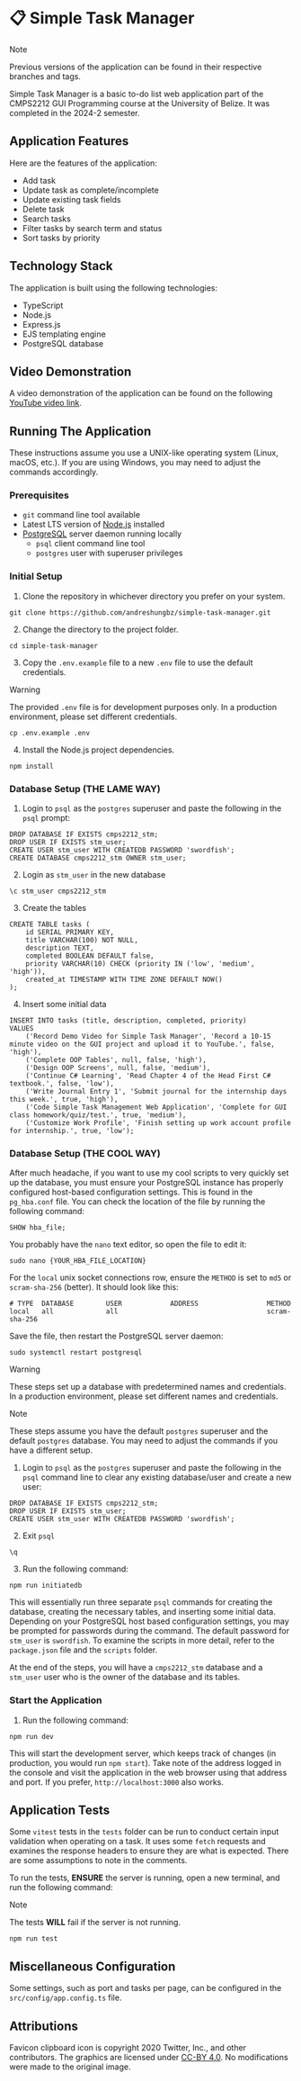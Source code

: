 # 📋 Simple Task Manager

> [!NOTE]
> Previous versions of the application can be found in their respective branches and tags.

Simple Task Manager is a basic to-do list web application part of the CMPS2212 GUI Programming course at the University of Belize. It was completed in the 2024-2 semester.

## Application Features

Here are the features of the application:

- Add task
- Update task as complete/incomplete
- Update existing task fields
- Delete task
- Search tasks
- Filter tasks by search term and status
- Sort tasks by priority

## Technology Stack

The application is built using the following technologies:

- TypeScript
- Node.js
- Express.js
- EJS templating engine
- PostgreSQL database

## Video Demonstration

A video demonstration of the application can be found on the following [YouTube video link](https://youtu.be/gLKjjvNg1x8?si=yx7Aebu2EUfmEgiz).

## Running The Application

These instructions assume you use a UNIX-like operating system (Linux, macOS, etc.). If you are using Windows, you may need to adjust the commands accordingly.

### Prerequisites

- `git` command line tool available
- Latest LTS version of [Node.js](https://nodejs.org/en) installed
- [PostgreSQL](https://www.postgresql.org/) server daemon running locally
  - `psql` client command line tool
  - `postgres` user with superuser privileges

### Initial Setup

1. Clone the repository in whichever directory you prefer on your system.

```
git clone https://github.com/andreshungbz/simple-task-manager.git
```

2. Change the directory to the project folder.

```
cd simple-task-manager
```

3. Copy the `.env.example` file to a new `.env` file to use the default credentials.

> [!WARNING]
> The provided `.env` file is for development purposes only. In a production environment, please set different credentials.

```
cp .env.example .env
```

4. Install the Node.js project dependencies.

```
npm install
```

### Database Setup (THE LAME WAY)

1. Login to `psql` as the `postgres` superuser and paste the following in the `psql` prompt:

```
DROP DATABASE IF EXISTS cmps2212_stm;
DROP USER IF EXISTS stm_user;
CREATE USER stm_user WITH CREATEDB PASSWORD 'swordfish';
CREATE DATABASE cmps2212_stm OWNER stm_user;
```

2. Login as `stm_user` in the new database

```
\c stm_user cmps2212_stm
```

3. Create the tables

```
CREATE TABLE tasks (
    id SERIAL PRIMARY KEY,
    title VARCHAR(100) NOT NULL,
    description TEXT,
    completed BOOLEAN DEFAULT false,
    priority VARCHAR(10) CHECK (priority IN ('low', 'medium', 'high')),
    created_at TIMESTAMP WITH TIME ZONE DEFAULT NOW()
);
```

4. Insert some initial data

```
INSERT INTO tasks (title, description, completed, priority)
VALUES
    ('Record Demo Video for Simple Task Manager', 'Record a 10-15 minute video on the GUI project and upload it to YouTube.', false, 'high'),
    ('Complete OOP Tables', null, false, 'high'),
    ('Design OOP Screens', null, false, 'medium'),
    ('Continue C# Learning', 'Read Chapter 4 of the Head First C# textbook.', false, 'low'),
    ('Write Journal Entry 1', 'Submit journal for the internship days this week.', true, 'high'),
    ('Code Simple Task Management Web Application', 'Complete for GUI class homework/quiz/test.', true, 'medium'),
    ('Customize Work Profile', 'Finish setting up work account profile for internship.', true, 'low');
```

### Database Setup (THE COOL WAY)

After much headache, if you want to use my cool scripts to very quickly set up the database, you must ensure your PostgreSQL instance has properly configured host-based configuration settings. This is found in the `pg_hba.conf` file. You can check the location of the file by running the following command:

```
SHOW hba_file;
```

You probably have the `nano` text editor, so open the file to edit it:

```
sudo nano {YOUR_HBA_FILE_LOCATION}
```

For the `local` unix socket connections row, ensure the `METHOD` is set to `md5` or `scram-sha-256` (better). It should look like this:

```
# TYPE  DATABASE        USER            ADDRESS                 METHOD
local   all             all                                     scram-sha-256
```

Save the file, then restart the PostgreSQL server daemon:

```
sudo systemctl restart postgresql
```

> [!WARNING]
> These steps set up a database with predetermined names and credentials. In a production environment, please set different names and credentials.

> [!NOTE]
> These steps assume you have the default `postgres` superuser and the default `postgres` database. You may need to adjust the commands if you have a different setup.

1. Login to `psql` as the `postgres` superuser and paste the following in the `psql` command line to clear any existing database/user and create a new user:

```
DROP DATABASE IF EXISTS cmps2212_stm;
DROP USER IF EXISTS stm_user;
CREATE USER stm_user WITH CREATEDB PASSWORD 'swordfish';
```

2. Exit `psql`

```
\q
```

3. Run the following command:

```
npm run initiatedb
```

This will essentially run three separate `psql` commands for creating the database, creating the necessary tables, and inserting some initial data. Depending on your PostgreSQL host based configuration settings, you may be prompted for passwords during the command. The default password for `stm_user` is `swordfish`. To examine the scripts in more detail, refer to the `package.json` file and the `scripts` folder.

At the end of the steps, you will have a `cmps2212_stm` database and a `stm_user` user who is the owner of the database and its tables.

### Start the Application

1. Run the following command:

```
npm run dev
```

This will start the development server, which keeps track of changes (in production, you would run `npm start`). Take note of the address logged in the console and visit the application in the web browser using that address and port. If you prefer, `http://localhost:3000` also works.

## Application Tests

Some `vitest` tests in the `tests` folder can be run to conduct certain input validation when operating on a task. It uses some `fetch` requests and examines the response headers to ensure they are what is expected. There are some assumptions to note in the comments.

To run the tests, **ENSURE** the server is running, open a new terminal, and run the following command:

> [!NOTE]
> The tests **WILL** fail if the server is not running.

```
npm run test
```

## Miscellaneous Configuration

Some settings, such as port and tasks per page, can be configured in the `src/config/app.config.ts` file.

## Attributions

Favicon clipboard icon is copyright 2020 Twitter, Inc., and other contributors. The graphics are licensed under [CC-BY 4.0](https://creativecommons.org/licenses/by/4.0/). No modifications were made to the original image.
